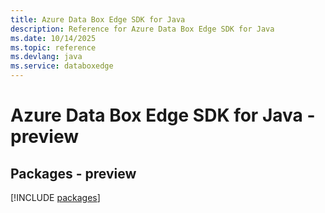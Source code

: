 ```yaml
---
title: Azure Data Box Edge SDK for Java
description: Reference for Azure Data Box Edge SDK for Java
ms.date: 10/14/2025
ms.topic: reference
ms.devlang: java
ms.service: databoxedge
---
```

# Azure Data Box Edge SDK for Java - preview
## Packages - preview
[!INCLUDE [packages](data-box-edge-index.md)]